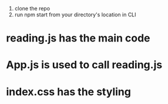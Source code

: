 1. clone the repo
2. run npm start from your directory's location in CLI
# reading.js has the main code
# App.js is used to call reading.js
# index.css has the styling
